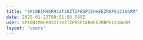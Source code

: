 ```yaml
---
title: "SP10B1M9ER932T3KZTZPBSP1ENHEEZRBPE12166RM"
date: 2025-01-23T08:51:03.599Z
user: SP10B1M9ER932T3KZTZPBSP1ENHEEZRBPE12166RM
layout: "users"
---
```

    